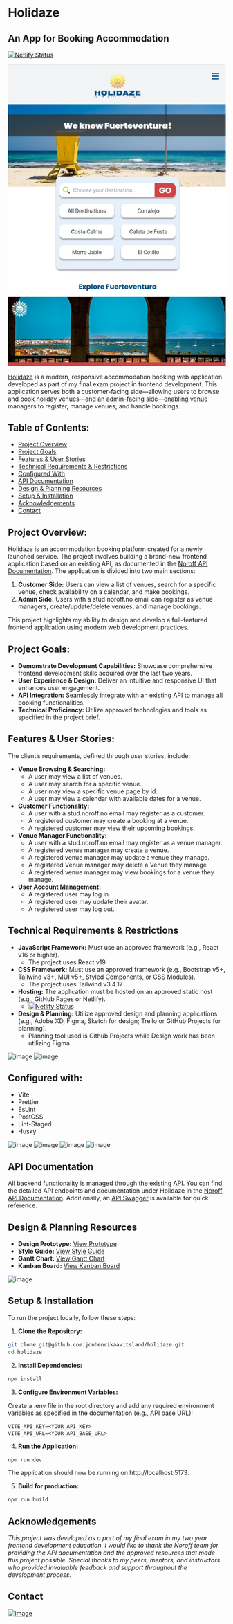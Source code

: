 # Holidaze

## An App for Booking Accommodation

[![Netlify Status](https://api.netlify.com/api/v1/badges/f5ea5ddb-c805-43dd-b472-faeb31727eb5/deploy-status)](https://app.netlify.com/sites/holidaze-fuerteventura/deploys)

![image](/public/screenshot.jpg)

[Holidaze](https://holidaze-fuerteventura.netlify.app/) is a modern, responsive accommodation booking web application developed as part of my final exam project in frontend development. This application serves both a customer-facing side—allowing users to browse and book holiday venues—and an admin-facing side—enabling venue managers to register, manage venues, and handle bookings.

## Table of Contents:

- [Project Overview](#project-overview)
- [Project Goals](#project-goals)
- [Features & User Stories](#features--user-stories)
- [Technical Requirements & Restrictions](#technical-requirements--restrictions)
- [Configured With](#configured-with)
- [API Documentation](#api-documentation)
- [Design & Planning Resources](#design--planning-resources)
- [Setup & Installation](#setup--installation)
- [Acknowledgements](#acknowledgements)
- [Contact](#contact)

## Project Overview:

Holidaze is an accommodation booking platform created for a newly launched service. The project involves building a brand-new frontend application based on an existing API, as documented in the [Noroff API Documentation](https://docs.noroff.dev/docs/v2). The application is divided into two main sections:

1. **Customer Side:** Users can view a list of venues, search for a specific venue, check availability on a calendar, and make bookings.
2. **Admin Side:** Users with a stud.noroff.no email can register as venue managers, create/update/delete venues, and manage bookings.

This project highlights my ability to design and develop a full-featured frontend application using modern web development practices.

## Project Goals:

- **Demonstrate Development Capabilities:** Showcase comprehensive frontend development skills acquired over the last two years.
- **User Experience & Design:** Deliver an intuitive and responsive UI that enhances user engagement.
- **API Integration:** Seamlessly integrate with an existing API to manage all booking functionalities.
- **Technical Proficiency:** Utilize approved technologies and tools as specified in the project brief.

## Features & User Stories:

The client’s requirements, defined through user stories, include:

- **Venue Browsing & Searching:**
  - A user may view a list of venues.
  - A user may search for a specific venue.
  - A user may view a specific venue page by id.
  - A user may view a calendar with available dates for a venue.
- **Customer Functionality:**
  - A user with a stud.noroff.no email may register as a customer.
  - A registered customer may create a booking at a venue.
  - A registered customer may view their upcoming bookings.
- **Venue Manager Functionality:**
  - A user with a stud.noroff.no email may register as a venue manager.
  - A registered venue manager may create a venue.
  - A registered venue manager may update a venue they manage.
  - A registered Venue manager may delete a Venue they manage
  - A registered venue manager may view bookings for a venue they manage.
- **User Account Management:**
  - A registered user may log in.
  - A registered user may update their avatar.
  - A registered user may log out.

## Technical Requirements & Restrictions

- **JavaScript Framework:** Must use an approved framework (e.g., React v16 or higher).
  - The project uses React v19
- **CSS Framework:** Must use an approved framework (e.g., Bootstrap v5+, Tailwind v3+, MUI v5+, Styled Components, or CSS Modules).
  - The project uses Tailwind v3.4.17
- **Hosting:** The application must be hosted on an approved static host (e.g., GitHub Pages or Netlify).
  - [![Netlify Status](https://api.netlify.com/api/v1/badges/f5ea5ddb-c805-43dd-b472-faeb31727eb5/deploy-status)](https://app.netlify.com/sites/holidaze-fuerteventura/deploys)
- **Design & Planning:** Utilize approved design and planning applications (e.g., Adobe XD, Figma, Sketch for design; Trello or GitHub Projects for planning).
  - Planning tool used is Github Projects while Design work has been utilizing Figma.

![image](https://img.shields.io/badge/React-20232A?style=for-the-badge&logo=react&logoColor=61DAFB) ![image](https://img.shields.io/badge/Tailwind_CSS-38B2AC?style=for-the-badge&logo=tailwind-css&logoColor=white)

## Configured with:

- Vite
- Prettier
- EsLint
- PostCSS
- Lint-Staged
- Husky

![image](https://img.shields.io/badge/Vite-B73BFE?style=for-the-badge&logo=vite&logoColor=FFD62E) ![image](https://img.shields.io/badge/prettier-1A2C34?style=for-the-badge&logo=prettier&logoColor=F7BA3E) ![image](https://img.shields.io/badge/eslint-3A33D1?style=for-the-badge&logo=eslint&logoColor=white) ![image](https://img.shields.io/badge/postcss-DD3A0A?style=for-the-badge&logo=postcss&logoColor=white)

## API Documentation

All backend functionality is managed through the existing API. You can find the detailed API endpoints and documentation under Holidaze in the [Noroff API Documentation](https://docs.noroff.dev/docs/v2). Additionally, an [API Swagger](https://v2.api.noroff.dev/docs/static/index.html) is available for quick reference.

## Design & Planning Resources

- **Design Prototype:** [View Prototype]()
- **Style Guide:** [View Style Guide]()
- **Gantt Chart:** [View Gantt Chart]()
- **Kanban Board:** [View Kanban Board]()

![image](https://img.shields.io/badge/Figma-F24E1E?style=for-the-badge&logo=figma&logoColor=white)

## Setup & Installation

To run the project locally, follow these steps:

1. **Clone the Repository:**

```bash
git clone git@github.com:jonhenrikaavitsland/holidaze.git
cd holidaze
```

2. **Install Dependencies:**

```bash
npm install
```

3. **Configure Environment Variables:**

Create a .env file in the root directory and add any required environment variables as specified in the documentation (e.g., API base URL):

```env
VITE_API_KEY=<YOUR_API_KEY>
VITE_API_URL=<YOUR_API_BASE_URL>
```

4. **Run the Application:**

```bash
npm run dev
```

The application should now be running on http://localhost:5173.

5. **Build for production:**

```bash
npm run build
```

## Acknowledgements

_This project was developed as a part of my final exam in my two year frontend development education. I would like to thank the Noroff team for providing the API documentation and the approved resources that made this project possible. Special thanks to my peers, mentors, and instructors who provided invaluable feedback and support throughout the development process._

## Contact

[![image](https://img.shields.io/badge/LinkedIn-0077B5?style=for-the-badge&logo=linkedin&logoColor=white)](https://www.linkedin.com/in/jon-henrik-aavitsland-abaa872b7/)
